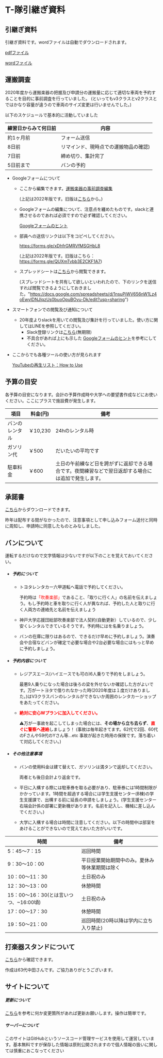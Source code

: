 # T-隊引継ぎ資料



## 引継ぎ資料

引継ぎ資料です。wordファイルは自動でダウンロードされます。

[pdfファイル](https://kuwo-info.github.io/glee/01_transport/1_2019_pdf.pdf)

[wordファイル](https://github.com/Doya0910/T-test.gitub.io/blob/main/1_2019_word.docx?raw=true)

## 運搬調査

2020年度から運搬楽器の把握及び申請分の運搬量に応じて適切な車両を予約することを目的に事前調査を行っていました。 (といってもv3クラスとv2クラスとではかなり容量が違うので車両のサイズ変更は行いませんでした。)

以下のスケジュールで基本的に活動していました

| 練習日からみて何日前 | 内容                                  |
| -------------------- | ------------------------------------- |
| 約1ヶ月前            | フォーム送信                          |
| 8日前                | リマインド、現時点での運搬物品の確認) |
| 7日前                | 締め切り、集計完了                    |
| 5日前まで            | バンの予約                            |

- Googleフォームについて
  - ここから編集できます。[運搬楽器の事前調査編集](https://docs.google.com/forms/d/14tht84GGiTQeBX3jbp6OPhJh81OWe2XEYpwoKYmAp0w/edit?usp=sharing)

    (上記は2022年版です。旧版は[こちら](https://docs.google.com/forms/d/1JNoreBGnzk489VXLpPCDZj3djY1S2K_mEB3DDWCha5E/edit?usp=sharing)から。)

  - Googleフォームの編集について、注意点を纏めたものです。slackと連携させるのであれば必須ですので必ず確認してください。

    [Googleフォームのヒント](https://kuwo-info.github.io/glee/01_transport/forms_tips.html)
  
  - 部員への送信リンクは以下をコピペしてください。
  
    https://forms.gle/xDhfrGMRVfMSGHbL8
    
    (上記は2022年版です。旧版はこちら：https://forms.gle/QUXmTvbb3E2CKF1A7)
    
  - スプレッドシートは[こちら](https://docs.google.com/spreadsheets/d/1nsuPiWV656nW1Lz4oEwyIDNJlqzUs0buoOpuBOvu-Dk/edit?usp=sharing)から閲覧できます。
  
    (スプレッドシートを共有して欲しいといわれたので、下のリンクを送信すれば閲覧できるようにしておきました。"https://docs.google.com/spreadsheets/d/1nsuPiWV656nW1Lz4oEwyIDNJlqzUs0buoOpuBOvu-Dk/edit?usp=sharing")
  
- スマートフォンでの閲覧及び通知について

  - 20年度よりslackを用いての閲覧及び集計を行っていました。使い方に関してはLINEを参照してください。
    - Slack登録リンクは[こちら](https://join.slack.com/t/team-rc53rd/shared_invite/zt-wrh0tibl-QnZjGLkOMHndDzjjFFMg0A)(無期限)
    - 不具合があれば上にも示した [Googleフォームのヒント](https://kuwo-info.github.io/glee/01_transport/forms_tips.html)を参考にしてください。

- ここからでも各種ツールの使い方が見られます

  [YouTubeの再生リスト：How to Use](https://www.youtube.com/playlist?list=PL5aUw_yZ4Pxd0HxstAYKdsBKqKAXbYdzK)

## 予算の目安

各予算の目安になります。会計の予算作成時や大学への要望書作成などにお使いください。ここにプラスで施設費が発生します。

| 項目           | 料金(円) | 備考                                                         |
| -------------- | -------- | ------------------------------------------------------------ |
| バンのレンタル | ￥10,230 | 24hのレンタル時                                              |
| ガソリン代     | ￥500    | だいたいの平均です                                           |
| 駐車料金       | ￥600    | 土日の午前練など日を跨がずに返却できる場合です。夜間練習などで翌日返却する場合には追加で発生します。 |

## 承諾書

[こちら](https://github.com/Doya0910/T-test.gitub.io/blob/main/4_shoudaku_word.docx?raw=true)からダウンロードできます。

昨年は配布する間がなかったので、注意事項として申し込みフォーム送付と同時に周知し、申請時に同意したものとみなしました。

## バンについて

運転するだけなので文字情報は少ないですが以下のことを覚えておいてください。

- ##### 予約について 

  - トヨタレンタカー六甲道転へ電話で予約してください。

    予約時は<font color="red">「吹奏楽部」</font >であること、「取りに行く人」の名前を伝えましょう。もし予約時と車を取りに行く人が異なれば、予約した人と取りに行く人両方の連絡先と名前を伝えましょう

  - 神戸大学応援団総部吹奏楽部で法人契約(自動更新）しているので、少し安くレンタルできているそうです。予約時にはを名乗りましょう。

  - バンの在庫に限りはあるので、できるだけ早めに予約しましょう。演奏会や合宿などバンが確定で必要な場合や2台必要な場合にはもっと早めに予約しましょう。

- ##### 予約内容について

  - レジアスエース(ハイエースでも可の)6人乗りで予約をしましょう。

    最悪9人乗りになった場合は後ろの梁を外せないか確認した方がよいです。万が一トヨタで借りれなかった時(2020年度は１度だけありました。)はV3クラスバンのレンタルができないか周囲のレンタカーショップをあたってください。

  - **<font color="red">絶対に安心Wプランに加入してください。</font>**

    ⚠万が一事故を起こしてしまった場合には、**その場から立ち去らず**、<font color="red">**直ぐに警察へ連絡**</font>しましょう！
    (事故は毎年起きてます。62代で2回、60代のFさんや59代のYさん等…etc 事故が起きた時用の保険です。落ち着いて対応してください。)

- ##### その他注意事項

  - バンの使用料金は建て替えて、ガソリンは満タンで返却してください。

    両者とも後日会計より返金です。

  - 平日に入構する際には駐車券を取る必要があり、駐車券には1時間制限がかかっています。1時間を超過する場合には学生支援センター(B棟)の学生支援課で、出構する前に延長の申請をしましょう。(学生支援センター右端会計係の部署に更新機があります。名前を記入し、機械に差し込んでください。)

  - 大学に入構する場合は時間に注意してください。以下の時間中は部室をあけることができないので覚えておいた方がいいです。

| 時間                                   | 備考                                           |
| -------------------------------------- | ---------------------------------------------- |
| 5：45～7：15                           | 巡回時間                                       |
| 9：30～10：00                          | 平日授業開始期間中のみ。夏休み等休業期間は除く |
| 10：00～11：30                         | 土日祝のみ                                     |
| 12：30～13：00                         | 休憩時間                                       |
| 15：00～16：30(とは言いつつ、~16:00頃) | 土日祝のみ                                     |
| 17：00～17：30                         | 休憩時間                                       |
| 19：50～21：00                         | 巡回時間(20時以降は学内に立ち入り禁止)         |

## 打楽器スタンドについて

[こちら](https://photos.app.goo.gl/itaSuGyMcZnUc2Bn6)から確認できます。

作成は63代中田さんです。ご協力ありがとうございます。

## サイトについて

##### 更新について

[こちら](https://doya0910.github.io/How-to-use-/)を参考に何か変更箇所があれば更新お願いします。操作は簡単です。

##### サーバーについて

このサイトはGitHubというソースコード管理サービスを使用して運営しています。基本無料ですが保存した情報は原則公開されますので個人情報の扱いに関しては慎重におこなってください
